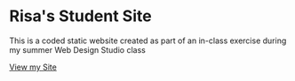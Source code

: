 # Risa's Student Site

This is a coded static website created as part of an in-class exercise during my summer Web Design Studio class

[View my Site](https://iolanirisa.github.io/)
